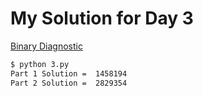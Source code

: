 # My Solution for Day 3

[Binary Diagnostic](https://adventofcode.com/2021/day/3)
```bash
$ python 3.py
Part 1 Solution =  1458194
Part 2 Solution =  2829354
```
